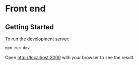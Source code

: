 # Front end 
## Getting Started

To run the development server:

```bash
npm run dev

```
Open [http://localhost:3000](http://localhost:3000) with your browser to see the result.
